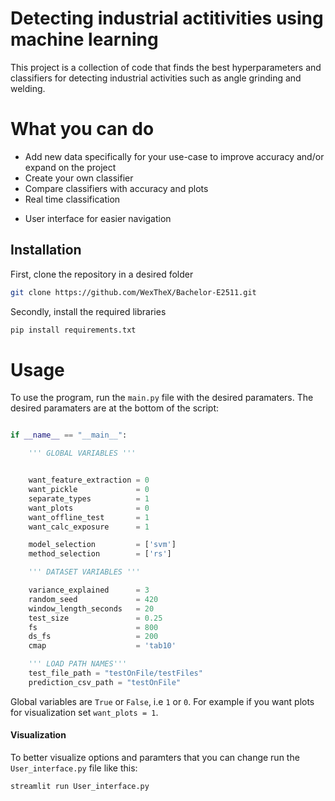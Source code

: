 # Detecting industrial actitivities using machine learning
This project is a collection of code that finds the best hyperparameters and classifiers for detecting industrial activities such as angle grinding and welding.


# What you can do

- Add new data specifically for your use-case to improve accuracy and/or expand on the project
- Create your own classifier
- Compare classifiers with accuracy and plots
- Real time classification
* User interface for easier navigation


## Installation

First, clone the repository in a desired folder

```bash
git clone https://github.com/WexTheX/Bachelor-E2511.git
```

Secondly, install the required libraries

```bash
pip install requirements.txt
```

# Usage 
To use the program, run the `main.py` file with the desired paramaters. The desired paramaters are at the bottom of the script:

```python

if __name__ == "__main__":

    ''' GLOBAL VARIABLES '''


    want_feature_extraction = 0
    want_pickle             = 0 
    separate_types          = 1 
    want_plots              = 0
    want_offline_test       = 1
    want_calc_exposure      = 1

    model_selection         = ['svm']
    method_selection        = ['rs']

    ''' DATASET VARIABLES '''

    variance_explained      = 3
    random_seed             = 420
    window_length_seconds   = 20
    test_size               = 0.25
    fs                      = 800
    ds_fs                   = 200
    cmap                    = 'tab10'

    ''' LOAD PATH NAMES'''
    test_file_path = "testOnFile/testFiles"
    prediction_csv_path = "testOnFile"

```
 
 Global variables are `True` or `False`, i.e `1` or `0`. For example if you want plots for visualization set `want_plots = 1`.

 #### Visualization
 To better visualize options and paramters that you can change run the `User_interface.py` file like this:
 ```bash
 streamlit run User_interface.py
 ```
 






